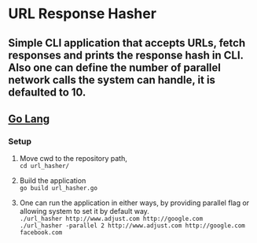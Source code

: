 # URL Response Hasher

Simple CLI application that accepts URLs, fetch responses and prints the response hash in CLI. Also one can define the number of parallel network calls the system can handle, it is defaulted to 10.
---
[Go Lang](https://go.dev/)
---

### Setup ###

1. Move cwd to the repository path, \
   `cd url_hasher/`

1. Build the application \
   `go build url_hasher.go`

1. One can run the application in either ways, by providing parallel flag or allowing system to set it by default way.\
   `./url_hasher http://www.adjust.com http://google.com` \
   `./url_hasher -parallel 2 http://www.adjust.com http://google.com facebook.com`
